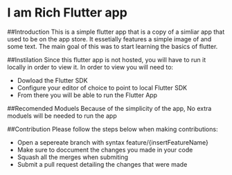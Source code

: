 # I am Rich Flutter app

##Introduction
This is a simple flutter app that is a copy of a simliar app that used to be on the app store. It essetially features a simple image of and some text. The main goal of this was to start learning the basics of flutter.

##Instilation
Since this flutter app is not hosted, you will have to run it locally in order to view it. In order to view you will need to:

- Dowload the Flutter SDK
- Configure your editor of choice to point to local Flutter SDK
- From there you will be able to run the Flutter App

##Recomended Moduels
Because of the simplicity of the app, No extra moduels will be needed to run the app

##Contribution
Please follow the steps below when making contributions:
- Open a sepereate branch with syntax feature/{insertFeatureName}
- Make sure to doccument the changes you made in your code
- Squash all the merges when submiting
- Submit a pull request detailing the changes that were made
